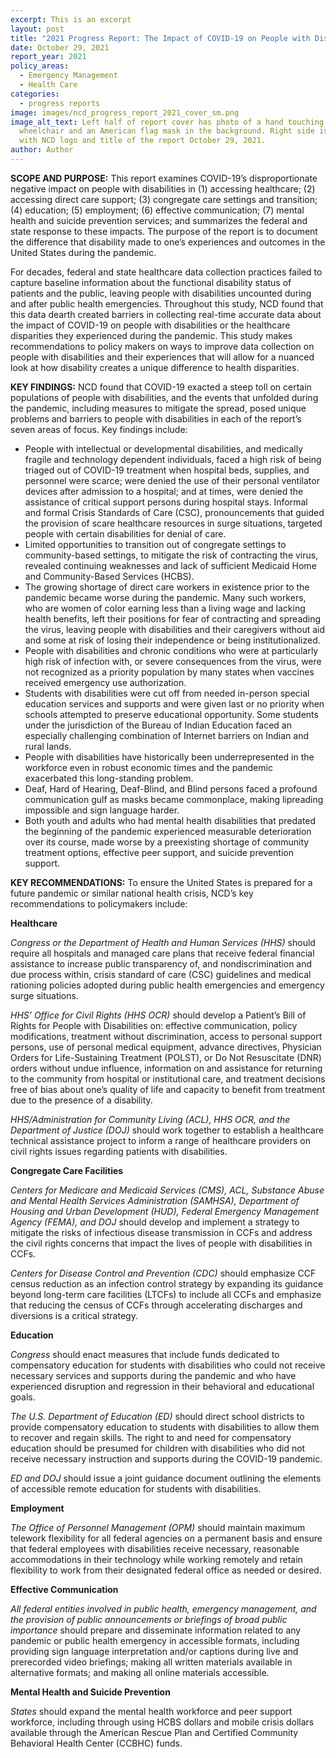 ```yaml
---
excerpt: This is an excerpt
layout: post
title: "2021 Progress Report: The Impact of COVID-19 on People with Disabilities"
date: October 29, 2021
report_year: 2021
policy_areas:
  - Emergency Management
  - Health Care
categories:
  - progress reports
image: images/ncd_progress_report_2021_cover_sm.png
image_alt_text: Left half of report cover has photo of a hand touching
  wheelchair and an American flag mask in the background. Right side is blue
  with NCD logo and title of the report October 29, 2021.
author: Author
---
```

**SCOPE AND PURPOSE:** This report examines COVID-19’s disproportionate negative impact on people with disabilities in (1) accessing healthcare; (2) accessing direct care support; (3) congregate care settings and transition; (4) education; (5) employment; (6) effective communication; (7) mental health and suicide prevention services; and summarizes the federal and state response to these impacts. The purpose of the report is to document the difference that disability made to one’s experiences and outcomes in the United States during the pandemic.

For decades, federal and state healthcare data collection practices failed to capture baseline information about the functional disability status of patients and the public, leaving people with disabilities uncounted during and after public health emergencies. Throughout this study, NCD found that this data dearth created barriers in collecting real-time accurate data about the impact of COVID-19 on people with disabilities or the healthcare disparities they experienced during the pandemic. This study makes recommendations to policy makers on ways to improve data collection on people with disabilities and their experiences that will allow for a nuanced look at how disability creates a unique difference to health disparities.

**KEY FINDINGS:** NCD found that COVID-19 exacted a steep toll on certain populations of people with disabilities, and the events that unfolded during the pandemic, including measures to mitigate the spread, posed unique problems and barriers to people with disabilities in each of the report’s seven areas of focus. Key findings include:

* People with intellectual or developmental disabilities, and medically fragile and technology dependent individuals, faced a high risk of being triaged out of COVID-19 treatment when hospital beds, supplies, and personnel were scarce; were denied the use of their personal ventilator devices after admission to a hospital; and at times, were denied the assistance of critical support persons during hospital stays. Informal and formal Crisis Standards of Care (CSC), pronouncements that guided the provision of scare healthcare resources in surge situations, targeted people with certain disabilities for denial of care.
* Limited opportunities to transition out of congregate settings to community-based settings, to mitigate the risk of contracting the virus, revealed continuing weaknesses and lack of sufficient Medicaid Home and Community-Based Services (HCBS).
* The growing shortage of direct care workers in existence prior to the pandemic became worse during the pandemic. Many such workers, who are women of color earning less than a living wage and lacking health benefits, left their positions for fear of contracting and spreading the virus, leaving people with disabilities and their caregivers without aid and some at risk of losing their independence or being institutionalized.
* People with disabilities and chronic conditions who were at particularly high risk of infection with, or severe consequences from the virus, were not recognized as a priority population by many states when vaccines received emergency use authorization.
* Students with disabilities were cut off from needed in-person special education services and supports and were given last or no priority when schools attempted to preserve educational opportunity. Some students under the jurisdiction of the Bureau of Indian Education faced an especially challenging combination of Internet barriers on Indian and rural lands.
* People with disabilities have historically been underrepresented in the workforce even in robust economic times and the pandemic exacerbated this long-standing problem.
* Deaf, Hard of Hearing, Deaf-Blind, and Blind persons faced a profound communication gulf as masks became commonplace, making lipreading impossible and sign language harder.
* Both youth and adults who had mental health disabilities that predated the beginning of the pandemic experienced measurable deterioration over its course, made worse by a preexisting shortage of community treatment options, effective peer support, and suicide prevention support.

**KEY RECOMMENDATIONS:** To ensure the United States is prepared for a future pandemic or similar national health crisis, NCD’s key recommendations to policymakers include:

**Healthcare**

*Congress or the Department of Health and Human Services (HHS)* should require all hospitals and managed care plans that receive federal financial assistance to increase public transparency of, and nondiscrimination and due process within, crisis standard of care (CSC) guidelines and medical rationing policies adopted during public health emergencies and emergency surge situations.

*HHS’ Office for Civil Rights (HHS OCR)* should develop a Patient’s Bill of Rights for People with Disabilities on: effective communication, policy modifications, treatment without discrimination, access to personal support persons, use of personal medical equipment, advance directives, Physician Orders for Life-Sustaining Treatment (POLST), or Do Not Resuscitate (DNR) orders without undue influence, information on and assistance for returning to the community from hospital or institutional care, and treatment decisions free of bias about one’s quality of life and capacity to benefit from treatment due to the presence of a disability.

*HHS/Administration for Community Living (ACL), HHS OCR, and the Department of Justice (DOJ)* should work together to establish a healthcare technical assistance project to inform a range of healthcare providers on civil rights issues regarding patients with disabilities.

**Congregate Care Facilities**

*Centers for Medicare and Medicaid Services (CMS), ACL, Substance Abuse and Mental Health Services Administration (SAMHSA), Department of Housing and Urban Development (HUD), Federal Emergency Management Agency (FEMA), and DOJ* should develop and implement a strategy to mitigate the risks of infectious disease transmission in CCFs and address the civil rights concerns that impact the lives of people with disabilities in CCFs.

*Centers for Disease Control and Prevention (CDC)* should emphasize CCF census reduction as an infection control strategy by expanding its guidance beyond long-term care facilities (LTCFs) to include all CCFs and emphasize that reducing the census of CCFs through accelerating discharges and diversions is a critical strategy.

**Education**

*Congress* should enact measures that include funds dedicated to compensatory education for students with disabilities who could not receive necessary services and supports during the pandemic and who have experienced disruption and regression in their behavioral and educational goals.

*The U.S. Department of Education (ED)* should direct school districts to provide compensatory education to students with disabilities to allow them to recover and regain skills. The right to and need for compensatory education should be presumed for children with disabilities who did not receive necessary instruction and supports during the COVID-19 pandemic.

*ED and DOJ* should issue a joint guidance document outlining the elements of accessible remote education for students with disabilities.

**Employment**

*The Office of Personnel Management (OPM)* should maintain maximum telework flexibility for all federal agencies on a permanent basis and ensure that federal employees with disabilities receive necessary, reasonable accommodations in their technology while working remotely and retain flexibility to work from their designated federal office as needed or desired.

**Effective Communication**

*All federal entities involved in public health, emergency management, and the provision of public announcements or briefings of broad public importance* should prepare and disseminate information related to any pandemic or public health emergency in accessible formats, including providing sign language interpretation and/or captions during live and prerecorded video briefings; making all written materials available in alternative formats; and making all online materials accessible.

**Mental Health and Suicide Prevention**

*States* should expand the mental health workforce and peer support workforce, including through using HCBS dollars and mobile crisis dollars available through the American Rescue Plan and Certified Community Behavioral Health Center (CCBHC) funds.